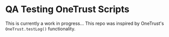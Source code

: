 # QA Testing OneTrust Scripts

This is currently a work in progress...
This repo was inspired by OneTrust's `OneTrust.testLog()` functionality.
